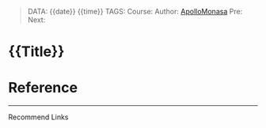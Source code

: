 > DATA: {{date}} {{time}}
> TAGS:
> Course:
> Author: [ApolloMonasa](https://github.com/ApolloMonasa)
> Pre: 
> Next:


# {{Title}}


# Reference


---
Recommend Links
